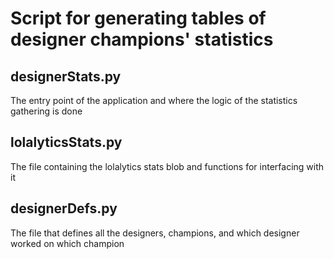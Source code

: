 # Script for generating tables of designer champions' statistics

## designerStats.py

The entry point of the application and where the logic of the statistics gathering is done

## lolalyticsStats.py

The file containing the lolalytics stats blob and functions for interfacing with it

## designerDefs.py

The file that defines all the designers, champions, and which designer worked on which champion